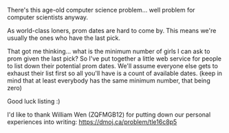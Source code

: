 There's this age-old computer science problem... well problem for computer scientists anyway.

As world-class loners, prom dates are hard to come by. This means we're usually the ones who have the last pick.

That got me thinking... what is the minimum number of girls I can ask to prom given the last pick?
So I've put together a little web service for people to list down their potential prom dates. We'll assume everyone else gets to exhaust their list first so all you'll have is a count of available dates. (keep in mind that at least everybody has the same minimum number, that being zero)

Good luck listing :)


I'd like to thank William Wen (ZQFMGB12) for putting down our personal experiences into writing: https://dmoj.ca/problem/tle16c8p5
